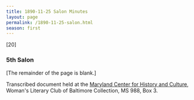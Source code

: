 ```yaml
---
title: 1890-11-25 Salon Minutes
layout: page
permalink: /1890-11-25-salon.html
season: first
---
```

[20]

### 5th Salon

[The remainder of the page is blank.]

Transcribed document held at the [Maryland Center for History and Culture](http://mdhs.org/), Woman's Literary Club of Baltimore Collection, MS 988, Box 3. 